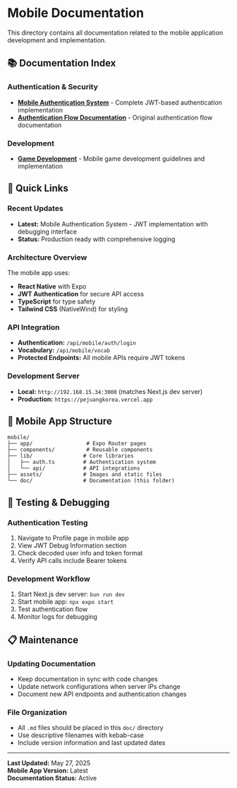 # Mobile Documentation

This directory contains all documentation related to the mobile application development and implementation.

## 📚 Documentation Index

### Authentication & Security
- **[Mobile Authentication System](./mobile-authentication-system.md)** - Complete JWT-based authentication implementation
- **[Authentication Flow Documentation](./authentication-flow-documentation.md)** - Original authentication flow documentation

### Development
- **[Game Development](./game-development.md)** - Mobile game development guidelines and implementation

## 🔗 Quick Links

### Recent Updates
- **Latest:** Mobile Authentication System - JWT implementation with debugging interface
- **Status:** Production ready with comprehensive logging

### Architecture Overview
The mobile app uses:
- **React Native** with Expo
- **JWT Authentication** for secure API access
- **TypeScript** for type safety
- **Tailwind CSS** (NativeWind) for styling

### API Integration
- **Authentication:** `/api/mobile/auth/login`
- **Vocabulary:** `/api/mobile/vocab`
- **Protected Endpoints:** All mobile APIs require JWT tokens

### Development Server
- **Local:** `http://192.168.15.34:3000` (matches Next.js dev server)
- **Production:** `https://pejuangkorea.vercel.app`

## 📱 Mobile App Structure

```
mobile/
├── app/                 # Expo Router pages
├── components/          # Reusable components
├── lib/                # Core libraries
│   ├── auth.ts         # Authentication system
│   └── api/            # API integrations
├── assets/             # Images and static files
└── doc/                # Documentation (this folder)
```

## 🧪 Testing & Debugging

### Authentication Testing
1. Navigate to Profile page in mobile app
2. View JWT Debug Information section
3. Check decoded user info and token format
4. Verify API calls include Bearer tokens

### Development Workflow
1. Start Next.js dev server: `bun run dev`
2. Start mobile app: `npx expo start`
3. Test authentication flow
4. Monitor logs for debugging

## 📋 Maintenance

### Updating Documentation
- Keep documentation in sync with code changes
- Update network configurations when server IPs change
- Document new API endpoints and authentication changes

### File Organization
- All `.md` files should be placed in this `doc/` directory
- Use descriptive filenames with kebab-case
- Include version information and last updated dates

---

**Last Updated:** May 27, 2025  
**Mobile App Version:** Latest  
**Documentation Status:** Active
